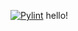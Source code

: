 [![Pylint](https://github.com/HiroRittsu/action_test/actions/workflows/pylint.yml/badge.svg)](https://github.com/HiroRittsu/action_test/actions/workflows/pylint.yml)
hello!
